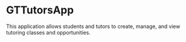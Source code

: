 GTTutorsApp
===========
This application allows students and tutors to create, manage, and view tutoring classes and opportunities.
